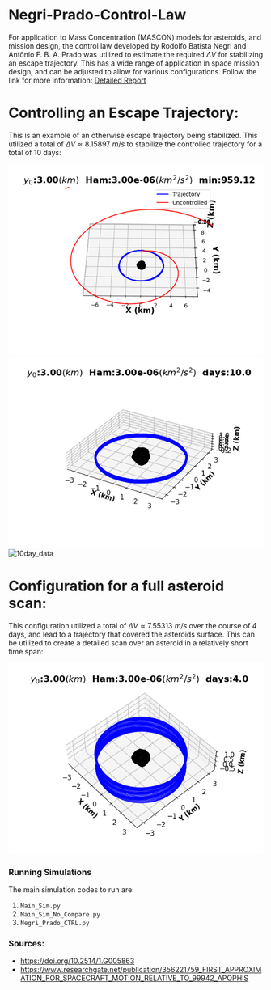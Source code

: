 # Negri-Prado-Control-Law

For application to Mass Concentration (MASCON) models for asteroids, and mission design, the control law developed by Rodolfo Batista Negri and Antônio F. B. A. Prado was utilized to estimate the required $\Delta V$ for stabilizing an escape trajectory. This has a wide range of application in space mission design, and can be adjusted to allow for various configurations. Follow the link for more information: [Detailed Report](Control_Law_Report.pdf)


# Controlling an Escape Trajectory:

This is an example of an otherwise escape trajectory being stabilized. This utilized a total of $\Delta V \approx 8.15897~m/s$ to stabilize the controlled trajectory for a total of 10 days:

![...](Databank/Compare.png)
![...](Databank/10day.png)
![10day_data](https://github.com/user-attachments/assets/fda9f934-0d84-496b-bfc7-2e024b22deb5)


# Configuration for a full asteroid scan:
This configuration utilized a total of $\Delta V \approx 7.55313~m/s$ over the course of 4 days, and lead to a trajectory that covered the asteroids surface. This can be utilized to create a detailed scan over an asteroid in a relatively short time span:

![...](Databank/angle_4day.png)



### Running Simulations  
The main simulation codes to run are:

1) `Main_Sim.py`
2) `Main_Sim_No_Compare.py` 
3) `Negri_Prado_CTRL.py` 






### Sources:  
- https://doi.org/10.2514/1.G005863
- https://www.researchgate.net/publication/356221759_FIRST_APPROXIMATION_FOR_SPACECRAFT_MOTION_RELATIVE_TO_99942_APOPHIS
